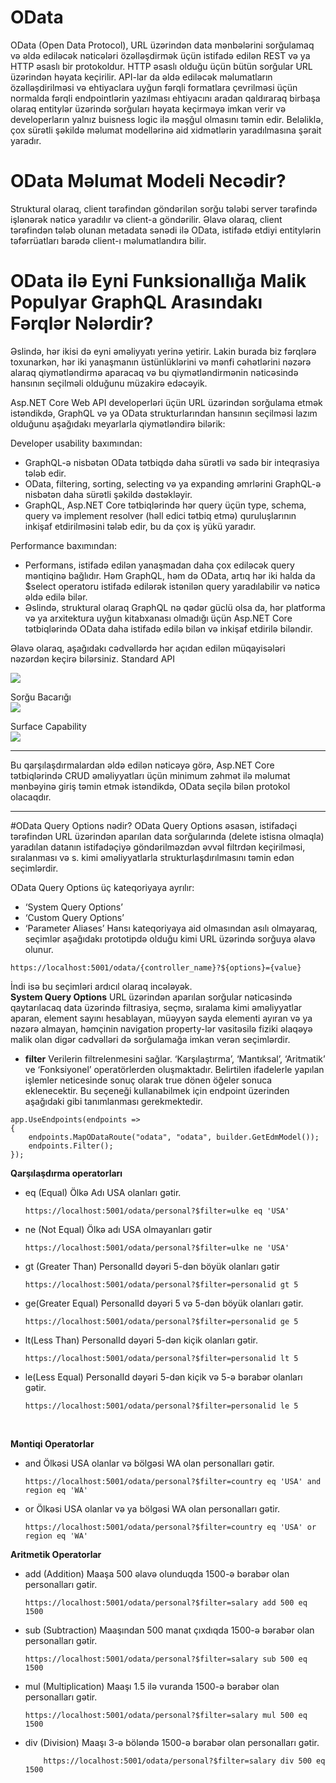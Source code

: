 # OData
OData (Open Data Protocol), URL üzərindən data mənbələrini sorğulamaq və əldə ediləcək nəticələri özəlləşdirmək üçün istifadə edilən REST və ya HTTP əsaslı bir protokoldur. HTTP əsaslı olduğu üçün bütün sorğular URL üzərindən həyata keçirilir. API-lar da əldə ediləcək məlumatların özəlləşdirilməsi və ehtiyaclara uyğun fərqli formatlara çevrilməsi üçün normalda fərqli endpointlərin yazılması ehtiyacını aradan qaldıraraq birbaşa olaraq entitylər üzərində sorğuları həyata keçirməyə imkan verir və developerların yalnız buisness logic ilə məşğul olmasını təmin edir. Beləliklə, çox sürətli şəkildə məlumat modellərinə aid xidmətlərin yaradılmasına şərait yaradır.

# OData Məlumat Modeli Necədir?
Struktural olaraq, client tərəfindən göndərilən sorğu tələbi server tərəfində işlənərək nəticə yaradılır və client-a göndərilir. Əlavə olaraq, client tərəfindən tələb olunan metadata sənədi ilə OData, istifadə etdiyi entitylərin təfərrüatları barədə client-ı məlumatlandıra bilir.

# OData ilə Eyni Funksionallığa Malik Populyar GraphQL Arasındakı Fərqlər Nələrdir?

Əslində, hər ikisi də eyni əməliyyatı yerinə yetirir. Lakin burada biz fərqlərə toxunarkən, hər iki yanaşmanın üstünlüklərini və mənfi cəhətlərini nəzərə alaraq qiymətləndirmə aparacaq və bu qiymətləndirmənin nəticəsində hansının seçilməli olduğunu müzakirə edəcəyik.

Asp.NET Core Web API developerləri üçün URL üzərindən sorğulama etmək istəndikdə, GraphQL və ya OData strukturlarından hansının seçilməsi lazım olduğunu aşağıdakı meyarlarla qiymətləndirə bilərik:

Developer usability baxımından:

- GraphQL-ə nisbətən OData tətbiqdə daha sürətli və sadə bir inteqrasiya tələb edir.
- OData, filtering, sorting, selecting və ya expanding əmrlərini GraphQL-ə nisbətən daha sürətli şəkildə dəstəkləyir.
- GraphQL, Asp.NET Core tətbiqlərində hər query üçün type, schema, query və implement resolver (həll edici tətbiq etmə) quruluşlarının inkişaf etdirilməsini tələb edir, bu da çox iş yükü 
  yaradır.
  
Performance baxımından:

- Performans, istifadə edilən yanaşmadan daha çox ediləcək query məntiqinə bağlıdır. Həm GraphQL, həm də OData, artıq hər iki halda da $select operatoru istifadə edilərək istənilən query 
  yaradılabilir və nəticə əldə edilə bilər.
- Əslində, struktural olaraq GraphQL nə qədər güclü olsa da, hər platforma və ya arxitektura uyğun kitabxanası olmadığı üçün Asp.NET Core tətbiqlərində OData daha istifadə edilə bilən və 
  inkişaf etdirilə biləndir.
  
Əlavə olaraq, aşağıdakı cədvəllərdə hər açıdan edilən müqayisələri nəzərdən keçirə bilərsiniz.
Standard API
<br>

<img src="https://www.gencayyildiz.com/blog/wp-content/uploads/2020/05/OData-Nedir-GraphQLden-Fark%C4%B1-Nedir..jpg" />

Sorğu Bacarığı
<br>
<img src="https://www.gencayyildiz.com/blog/wp-content/uploads/2020/05/OData-Nedir-GraphQLden-Fark%C4%B1-Nedir.-1.jpg" />

Surface Capability
<br>
<img src="https://www.gencayyildiz.com/blog/wp-content/uploads/2020/05/OData-Nedir-GraphQLden-Fark%C4%B1-Nedir.-2-768x239.jpg" />
<hr>
Bu qarşılaşdırmalardan əldə edilən nəticəyə görə, Asp.NET Core tətbiqlərində CRUD əməliyyatları üçün minimum zəhmət ilə məlumat mənbəyinə giriş təmin etmək istəndikdə, OData seçilə bilən protokol olacaqdır.
<br>
<hr>

#OData Query Options nədir?
OData Query Options əsasən, istifadəçi tərəfindən URL üzərindən aparılan data sorğularında (delete istisna olmaqla) yaradılan datanın istifadəçiyə göndərilməzdən əvvəl filtrdən keçirilməsi, sıralanması və s. kimi əməliyyatlarla strukturlaşdırılmasını təmin edən seçimlərdir.

OData Query Options üç kateqoriyaya ayrılır: 
- ‘System Query Options’
- ‘Custom Query Options’
- ‘Parameter Aliases’
Hansı kateqoriyaya aid olmasından asılı olmayaraq, seçimlər aşağıdakı prototipdə olduğu kimi URL üzərində sorğuya əlavə olunur.

```
https://localhost:5001/odata/{controller_name}?${options}={value}
```
İndi isə bu seçimləri ardıcıl olaraq incələyək.
<br>
<strong>System Query Options</strong>
URL üzərindən aparılan sorğular nəticəsində qaytarılacaq data üzərində filtrasiya, seçmə, sıralama kimi əməliyyatlar aparan, element sayını hesablayan, müəyyən sayda elementi ayıran və ya nəzərə almayan, həmçinin navigation property-lər vasitəsilə fiziki əlaqəyə malik olan digər cədvəlləri də sorğulamağa imkan verən seçimlərdir.
<br>
- <strong>filter</strong>
Verilerin filtrelenmesini sağlar. ‘Karşılaştırma’, ‘Mantıksal’, ‘Aritmatik’ ve ‘Fonksiyonel’ operatörlerden oluşmaktadır. Belirtilen ifadelerle yapılan işlemler neticesinde sonuç olarak true dönen öğeler sonuca eklenecektir.
Bu seçeneği kullanabilmek için endpoint üzerinden aşağıdaki gibi tanımlanması gerekmektedir.
```
app.UseEndpoints(endpoints =>
{
    endpoints.MapODataRoute("odata", "odata", builder.GetEdmModel());
    endpoints.Filter();
});
```

<b>Qarşılaşdırma operatorları</b>
<br>

  - eq (Equal)
    Ölkə Adı USA olanları gətir.
    ```
    https://localhost:5001/odata/personal?$filter=ulke eq 'USA'
    ```
  - ne (Not Equal)
    Ölkə adı USA olmayanları gətir
    ```
    https://localhost:5001/odata/personal?$filter=ulke ne 'USA'
    ```
  - gt (Greater Than)
    PersonalId dəyəri 5-dən böyük olanları gətir
    ```
    https://localhost:5001/odata/personal?$filter=personalid gt 5
    ```
  - ge(Greater Equal)
    PersonalId dəyəri 5 və 5-dən böyük olanları gətir.
    ```
    https://localhost:5001/odata/personal?$filter=personalid ge 5
    ```
  - lt(Less Than)
    PersonalId dəyəri 5-dən kiçik olanları gətir.
    ```
    https://localhost:5001/odata/personal?$filter=personalid lt 5
    ```
  - le(Less Equal)
    PersonalId dəyəri 5-dən kiçik və 5-ə bərabər olanları gətir.
    ```
    https://localhost:5001/odata/personal?$filter=personalid le 5
    ```
<br>

<b>Məntiqi Operatorlar</b> <br>  
  - and
    Ölkəsi USA olanlar və bölgəsi WA olan personalları gətir.
    ```
    https://localhost:5001/odata/personal?$filter=country eq 'USA' and region eq 'WA'
    ```
  - or
    Ölkəsi USA olanlar və ya bölgəsi WA olan personalları gətir.
    ```
    https://localhost:5001/odata/personal?$filter=country eq 'USA' or region eq 'WA'
    ```

<b>Aritmetik Operatorlar</b> <br>
  - add (Addition)
    Maaşa 500 əlavə olunduqda 1500-ə bərabər olan personalları gətir.
    ```
    https://localhost:5001/odata/personal?$filter=salary add 500 eq 1500
    ```
  - sub (Subtraction)
    Maaşından 500 manat çıxdıqda 1500-ə bərabər olan personalları gətir.
    ```
    https://localhost:5001/odata/personal?$filter=salary sub 500 eq 1500
    ```
  - mul (Multiplication)
    Maaşı 1.5 ilə vuranda 1500-ə bərabər olan personalları gətir.
    ```
    https://localhost:5001/odata/personal?$filter=salary mul 500 eq 1500
    ```
  - div (Division)
    Maaşı 3-ə böləndə 1500-ə bərabər olan personalları gətir.
    ```
        https://localhost:5001/odata/personal?$filter=salary div 500 eq 1500
    ```

  
